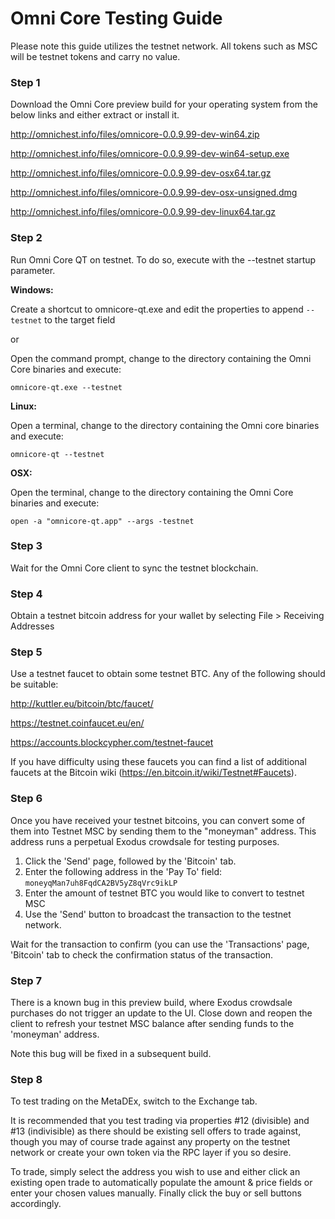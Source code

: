 # Omni Core Testing Guide

Please note this guide utilizes the testnet network.  All tokens such as MSC will be testnet tokens and carry no value.

### Step 1

Download the Omni Core preview build for your operating system from the below links and either extract or install it.

http://omnichest.info/files/omnicore-0.0.9.99-dev-win64.zip

http://omnichest.info/files/omnicore-0.0.9.99-dev-win64-setup.exe

http://omnichest.info/files/omnicore-0.0.9.99-dev-osx64.tar.gz

http://omnichest.info/files/omnicore-0.0.9.99-dev-osx-unsigned.dmg

http://omnichest.info/files/omnicore-0.0.9.99-dev-linux64.tar.gz

### Step 2

Run Omni Core QT on testnet.  To do so, execute with the --testnet startup parameter.

**Windows:**

Create a shortcut to omnicore-qt.exe and edit the properties to append ```--testnet``` to the target field

or

Open the command prompt, change to the directory containing the Omni Core binaries and execute:

```omnicore-qt.exe --testnet```

**Linux:**

Open a terminal, change to the directory containing the Omni core binaries and execute:

```omnicore-qt --testnet```

**OSX:** 

Open the terminal, change to the directory containing the Omni Core binaries and execute:

```open -a "omnicore-qt.app" --args -testnet```

### Step 3

Wait for the Omni Core client to sync the testnet blockchain.

### Step 4

Obtain a testnet bitcoin address for your wallet by selecting File > Receiving Addresses

### Step 5

Use a testnet faucet to obtain some testnet BTC.  Any of the following should be suitable:

http://kuttler.eu/bitcoin/btc/faucet/

https://testnet.coinfaucet.eu/en/

https://accounts.blockcypher.com/testnet-faucet

If you have difficulty using these faucets you can find a list of additional faucets at the Bitcoin wiki (https://en.bitcoin.it/wiki/Testnet#Faucets).

### Step 6

Once you have received your testnet bitcoins, you can convert some of them into Testnet MSC by sending them to the "moneyman" address.  This address runs a perpetual Exodus crowdsale for testing purposes.

1. Click the 'Send' page, followed by the 'Bitcoin' tab.
2. Enter the following address in the 'Pay To' field:  ```moneyqMan7uh8FqdCA2BV5yZ8qVrc9ikLP```
3. Enter the amount of testnet BTC you would like to convert to testnet MSC
4. Use the 'Send' button to broadcast the transaction to the testnet network.

Wait for the transaction to confirm (you can use the 'Transactions' page, 'Bitcoin' tab to check the confirmation status of the transaction.

### Step 7

There is a known bug in this preview build, where Exodus crowdsale purchases do not trigger an update to the UI.  Close down and reopen the client to refresh your testnet MSC balance after sending funds to the 'moneyman' address.

Note this bug will be fixed in a subsequent build.

### Step 8

To test trading on the MetaDEx, switch to the Exchange tab.  

It is recommended that you test trading via properties #12 (divisible) and #13 (indivisible) as there should be existing sell offers to trade against, though you may of course trade against any property on the testnet network or create your own token via the RPC layer if you so desire.

To trade, simply select the address you wish to use and either click an existing open trade to automatically populate the amount & price fields or enter your chosen values manually.  Finally click the buy or sell buttons accordingly.

